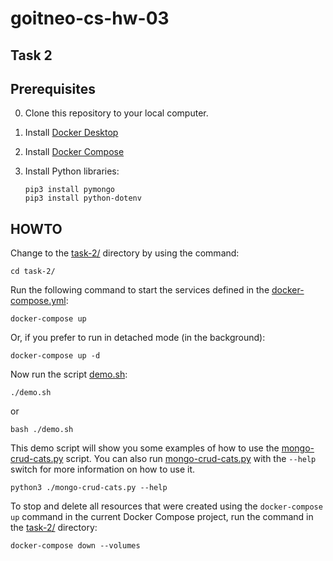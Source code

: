# goitneo-cs-hw-03

## Task 2

## Prerequisites

0. Clone this repository to your local computer.
1. Install [Docker Desktop](https://www.docker.com/products/docker-desktop/)
2. Install [Docker Compose](https://docs.docker.com/compose/install/)
3. Install Python libraries:

   ```shell
   pip3 install pymongo
   pip3 install python-dotenv
   ```

## HOWTO

Change to the [task-2/](task-2/) directory by using the command:

   ```shell
   cd task-2/
   ```

Run the following command to start the services defined in the [docker-compose.yml](task-2/docker-compose.yaml):

```shell
docker-compose up
```

Or, if you prefer to run in detached mode (in the background):

```shell
docker-compose up -d
```

Now run the script [demo.sh](task-2/demo.sh):

```shell
./demo.sh
```

or

```shell
bash ./demo.sh
```

This demo script will show you some examples of how to use the [mongo-crud-cats.py](task-2/mongo-crud-cats.py) script.
You can also run [mongo-crud-cats.py](task-2/mongo-crud-cats.py) with the `--help` switch for more information on how to use it.

```shell
python3 ./mongo-crud-cats.py --help
```

To stop and delete all resources that were created using the `docker-compose up` command in the current Docker Compose project, run the command in the [task-2/](task-2/) directory:

```shell
docker-compose down --volumes
```

